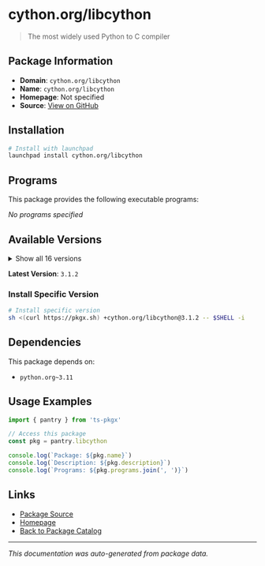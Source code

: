 # cython.org/libcython

> The most widely used Python to C compiler

## Package Information

- **Domain**: `cython.org/libcython`
- **Name**: `cython.org/libcython`
- **Homepage**: Not specified
- **Source**: [View on GitHub](https://github.com/pkgxdev/pantry/tree/main/projects/cython.org/libcython/package.yml)

## Installation

```bash
# Install with launchpad
launchpad install cython.org/libcython
```

## Programs

This package provides the following executable programs:

*No programs specified*

## Available Versions

<details>
<summary>Show all 16 versions</summary>

- `3.1.2`, `3.1.1`, `3.1.0`, `3.0.12`, `3.0.11`
- `3.0.10`, `3.0.9`, `3.0.8`, `3.0.7`, `3.0.6`
- `3.0.5`, `3.0.4`, `3.0.3`, `3.0.2`, `0.29.37.1`
- `0.29.37`

</details>

**Latest Version**: `3.1.2`

### Install Specific Version

```bash
# Install specific version
sh <(curl https://pkgx.sh) +cython.org/libcython@3.1.2 -- $SHELL -i
```

## Dependencies

This package depends on:

- `python.org~3.11`

## Usage Examples

```typescript
import { pantry } from 'ts-pkgx'

// Access this package
const pkg = pantry.libcython

console.log(`Package: ${pkg.name}`)
console.log(`Description: ${pkg.description}`)
console.log(`Programs: ${pkg.programs.join(', ')}`)
```

## Links

- [Package Source](https://github.com/pkgxdev/pantry/tree/main/projects/cython.org/libcython/package.yml)
- [Homepage](#)
- [Back to Package Catalog](../../package-catalog.md)

---

*This documentation was auto-generated from package data.*
